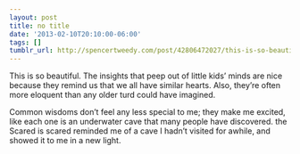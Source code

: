 ```yaml
---
layout: post
title: no title
date: '2013-02-10T20:10:00-06:00'
tags: []
tumblr_url: http://spencertweedy.com/post/42806472027/this-is-so-beautiful-the-insights-that-peep-out
---
```

This is so beautiful. The insights that peep out of little kids’ minds are nice because they remind us that we all have similar hearts. Also, they’re often more eloquent than any older turd could have imagined.

Common wisdoms don’t feel any less special to me; they make me excited, like each one is an underwater cave that many people have discovered. the Scared is scared reminded me of a cave I hadn’t visited for awhile, and showed it to me in a new light.
